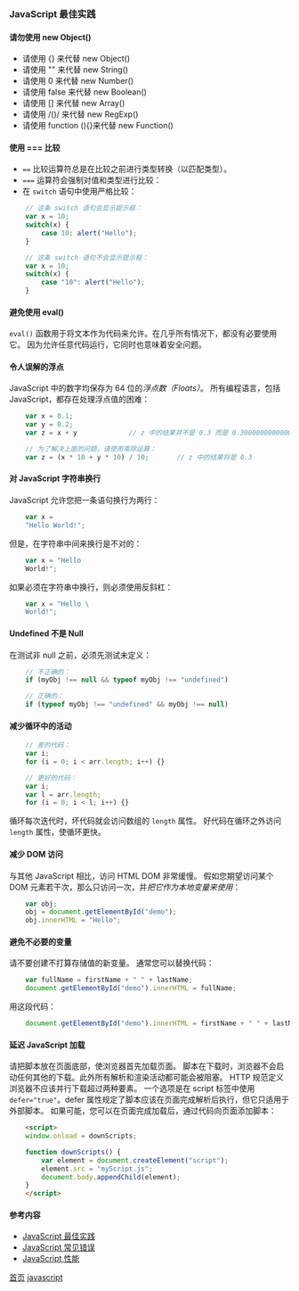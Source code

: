 ### JavaScript 最佳实践

#### 请勿使用 new Object()
* 请使用 {} 来代替 new Object()
* 请使用 "" 来代替 new String()
* 请使用 0 来代替 new Number()
* 请使用 false 来代替 new Boolean()
* 请使用 [] 来代替 new Array()
* 请使用 /()/ 来代替 new RegExp()
* 请使用 function (){}来代替 new Function()

#### 使用 === 比较
* `==` 比较运算符总是在比较之前进行类型转换（以匹配类型）。
* `===` 运算符会强制对值和类型进行比较：
* 在 `switch` 语句中使用严格比较：

```javascript
    // 这条 switch 语句会显示提示框：
    var x = 10;
    switch(x) {
        case 10: alert("Hello");
    }

    // 这条 switch 语句不会显示提示框：
    var x = 10;
    switch(x) {
        case "10": alert("Hello");
    }
```
#### 避免使用 eval()
`eval()` 函数用于将文本作为代码来允许。在几乎所有情况下，都没有必要使用它。
因为允许任意代码运行，它同时也意味着安全问题。
#### 令人误解的浮点
JavaScript 中的数字均保存为 64 位的*浮点数（Floats）*。
所有编程语言，包括 JavaScript，都存在处理浮点值的困难：
```javascript
    var x = 0.1;
    var y = 0.2;
    var z = x + y             // z 中的结果并不是 0.3 而是 0.30000000000000004

    // 为了解决上面的问题，请使用乘除运算：
    var z = (x * 10 + y * 10) / 10;       // z 中的结果将是 0.3
```
#### 对 JavaScript 字符串换行
JavaScript 允许您把一条语句换行为两行：
```javascript
    var x =
    "Hello World!";
```
但是，在字符串中间来换行是不对的：
```javascript
    var x = "Hello
    World!";
```
如果必须在字符串中换行，则必须使用反斜杠：
```javascript
    var x = "Hello \
    World!";
```
#### Undefined 不是 Null
在测试非 null 之前，必须先测试未定义：
```javascript
    // 不正确的：
    if (myObj !== null && typeof myObj !== "undefined")

    // 正确的：
    if (typeof myObj !== "undefined" && myObj !== null)
```
#### 减少循环中的活动
```javascript
    // 差的代码：
    var i;
    for (i = 0; i < arr.length; i++) {}

    // 更好的代码：
    var i;
    var l = arr.length;
    for (i = 0; i < l; i++) {}
```
循环每次迭代时，坏代码就会访问数组的 `length` 属性。
好代码在循环之外访问 `length` 属性，使循环更快。
#### 减少 DOM 访问
与其他 JavaScript 相比，访问 HTML DOM 非常缓慢。
假如您期望访问某个 DOM 元素若干次，那么只访问一次，并*把它作为本地变量来使用*：
```javascript
    var obj;
    obj = document.getElementById("demo");
    obj.innerHTML = "Hello"; 
```
#### 避免不必要的变量
请不要创建不打算存储值的新变量。
通常您可以替换代码：
```javascript
    var fullName = firstName + " " + lastName;
    document.getElementById("demo").innerHTML = fullName;  
```
用这段代码：
```javascript
    document.getElementById("demo").innerHTML = firstName + " " + lastName;
```
#### 延迟 JavaScript 加载
请把脚本放在页面底部，使浏览器首先加载页面。
脚本在下载时，浏览器不会启动任何其他的下载。此外所有解析和渲染活动都可能会被阻塞。
HTTP 规范定义浏览器不应该并行下载超过两种要素。
一个选项是在 script 标签中使用 `defer="true"`。defer 属性规定了脚本应该在页面完成解析后执行，但它只适用于外部脚本。
如果可能，您可以在页面完成加载后，通过代码向页面添加脚本：
```html
    <script>
    window.onload = downScripts;

    function downScripts() {
        var element = document.createElement("script");
        element.src = "myScript.js";
        document.body.appendChild(element);
    }
    </script>
```

#### 参考内容
* [JavaScript 最佳实践](https://www.w3school.com.cn/js/js_best_practices.asp)
* [JavaScript 常见错误](https://www.w3school.com.cn/js/js_mistakes.asp)
* [JavaScript 性能](https://www.w3school.com.cn/js/js_performance.asp)


[首页](../../README.md) [javascript](javascript.md)
